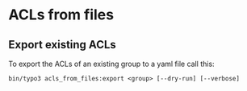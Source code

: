 # ACLs from files

## Export existing ACLs

To export the ACLs of an existing group to a yaml file call this:

```
bin/typo3 acls_from_files:export <group> [--dry-run] [--verbose]
```
